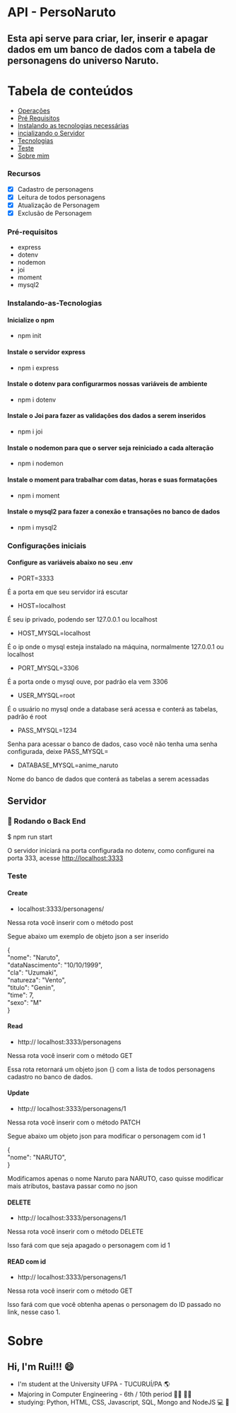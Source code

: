 # API - PersoNaruto

## Esta api serve para criar, ler, inserir e apagar dados em um banco de dados com a tabela de personagens do universo Naruto.

Tabela de conteúdos
=================
<!--ts-->

   * [Operações](###Recursos)
   * [Pré Requisitos](###Pré-requisitos)
   * [Instalando as tecnologias necessárias](###Instalando-as-Tecnologias)
   * [incializando o Servidor](##Servidor)
   * [Tecnologias](#tecnologias)
   * [Teste](###Teste)
   * [Sobre mim](#Sobre)
<!--te-->

### Recursos

- [x] Cadastro de personagens
- [x] Leitura de todos personagens
- [X] Atualização de Personagem
- [X] Exclusão de Personagem

### Pré-requisitos
- express
- dotenv
- nodemon
- joi
- moment
- mysql2

### Instalando-as-Tecnologias

#### Inicialize o npm

- npm init

#### Instale o servidor express 

- npm i express

#### Instale o dotenv para configurarmos nossas variáveis de ambiente

- npm i dotenv

#### Instale o Joi para fazer as validações dos dados a serem inseridos

- npm i joi

#### Instale o nodemon para que o server seja reiniciado a cada alteração

- npm i nodemon

#### Instale o moment para trabalhar com datas, horas e suas formatações

- npm i moment

#### Instale o mysql2 para fazer a conexão e transações no banco de dados

- npm i mysql2


### Configurações iniciais

#### Configure as variáveis abaixo no seu .env

- PORT=3333

É a porta em que seu servidor irá escutar

- HOST=localhost

É seu ip privado, podendo ser 127.0.0.1 ou localhost

- HOST_MYSQL=localhost

É o ip onde o mysql esteja instalado na máquina, normalmente 127.0.0.1 ou localhost

- PORT_MYSQL=3306

É a porta onde o mysql ouve, por padrão ela vem 3306

- USER_MYSQL=root

É o usuário no mysql onde a database será acessa e conterá as tabelas, padrão é root

- PASS_MYSQL=1234

Senha para acessar o banco de dados, caso você não tenha uma senha configurada, deixe PASS_MYSQL=

- DATABASE_MYSQL=anime_naruto

Nome do banco de dados que conterá as tabelas a serem acessadas

## Servidor

### 🎲 Rodando o Back End

<p> $ npm run start </p>

 O servidor iniciará na porta configurada no dotenv, como configurei na porta 333, acesse <http://localhost:3333>

### Teste

#### Create

- localhost:3333/personagens/

Nessa rota você inserir com o método post

Segue abaixo um exemplo de objeto json a ser inserido
<p>
 {</br>
    "nome": "Naruto",</br>
    "dataNascimento": "10/10/1999",</br>
    "cla": "Uzumaki",</br>
    "natureza": "Vento",</br>
    "titulo": "Genin",</br>
    "time": 7,</br>
    "sexo": "M"</br>
 }   
</p>


#### Read

- http:// localhost:3333/personagens

Nessa rota você inserir com o método GET

Essa rota retornará um objeto json {} com a lista de todos personagens cadastro no banco de dados.


#### Update

- http:// localhost:3333/personagens/1

Nessa rota você inserir com o método PATCH

Segue abaixo um objeto json para modificar o personagem com id 1

<p>
 {</br>
    "nome": "NARUTO",</br>
 }   
</p>

Modificamos apenas o nome Naruto para NARUTO, caso quisse modificar mais atributos, bastava passar como no json


#### DELETE

- http:// localhost:3333/personagens/1

Nessa rota você inserir com o método DELETE

Isso fará com que seja apagado o personagem com id 1

#### READ com id

- http:// localhost:3333/personagens/1

Nessa rota você inserir com o método GET

Isso fará com que você obtenha apenas o personagem do ID passado no link, nesse caso 1.


# Sobre 

## Hi, I'm Rui!!! 😄
- I'm student at the University UFPA - TUCURUÍ/PA 🌎 
- Majoring in Computer Engineering - 6th / 10th period 👨‍💻 👨‍🎓 
- studying: Python, HTML, CSS, Javascript, SQL, Mongo and NodeJS 💻 📔
